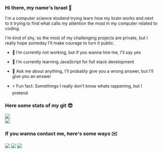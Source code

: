 ### Hi there, my name's Israel 👋

I'm a computer science studend trying learn how my brain works and next to it trying to find what calls my attention the most in my computer related to coding.

I'm kind of shy, so the most of my challenging projects are private, but I really hope someday I'll make courage to turn it public.


- 🔭 I’m currently not working, but if you wanna hire me, I'll say yes

- 🌱 I’m currently learning JavaScript for full stack development

- 💬 Ask me about anything, I'll probably give you a wrong answer, but I'll give you an answer

- ⚡ Fun fact: Somethings I really don't know whats rappening, but I pretend

### Here some stats of my git 😎

<a>
  <img align="center" src="https://github-readme-stats.vercel.app/api?username=IsraelFBotelho&show_icons=true&theme=radical" />
</a>
<br/>
<a>
  <img align="center" src="https://github-readme-stats.vercel.app/api/top-langs/?username=IsraelFBotelho&layout=compact&theme=radical" />
</a>

### If you wanna contact me, here's some ways ✉️

<a href="https://www.linkedin.com/in/israel-botelho/"><img src="https://img.shields.io/badge/LinkedIn-D14836?style=for-the-badge&logo=linkedin&color=purple"/></a>
<a href="https://www.instagram.com/israelbotelh/"><img src="https://img.shields.io/badge/Instagram-D14836?style=for-the-badge&logo=instagram&color=purple"/></a>
<a href="mailto:israel.faustino@uel.br"><img src="https://img.shields.io/badge/Email-D14836?style=for-the-badge&logo=gmail&color=purple"/></a>
